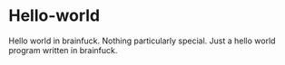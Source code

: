 # Hello-world
Hello world in brainfuck.
Nothing particularly special. Just a hello world program written in brainfuck. 
